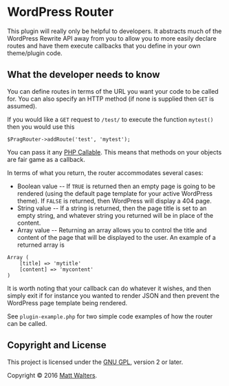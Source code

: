 # WordPress Router

This plugin will really only be helpful to developers. It abstracts much of the WordPress Rewrite API away from you to allow you to more easily declare routes and have them execute callbacks that you define in your own theme/plugin code.

## What the developer needs to know

You can define routes in terms of the URL you want your code to be called for.  You can also specify an HTTP method (if none is supplied then `GET` is assumed).

If you would like a `GET` request to `/test/` to execute the function `mytest()` then you would use this

```
$PragRouter->addRoute('test', 'mytest');
```

You can pass it any [PHP Callable](http://php.net/manual/en/language.types.callable.php).  This means that methods on your objects are fair game as a callback.

In terms of what you return, the router accommodates several cases:

* Boolean value -- If `TRUE` is returned then an empty page is going to be rendered (using the default page template for your active WordPress theme). If `FALSE` is returned, then WordPress will display a 404 page.
* String value -- If a string is returned, then the page title is set to an empty string, and whatever string you returned will be in place of the content.
* Array value -- Returning an array allows you to control the title and content of the page that will be displayed to the user.  An example of a returned array is

```
Array (
    [title] => 'mytitle'
    [content] => 'mycontent'
)
```

It is worth noting that your callback can do whatever it wishes, and then simply exit if for instance you wanted to render JSON and then prevent the WordPress page template being rendered.

See `plugin-example.php` for two simple code examples of how the router can be called.

## Copyright and License

This project is licensed under the [GNU GPL](http://www.gnu.org/licenses/old-licenses/gpl-2.0.html), version 2 or later.

Copyright &copy; 2016 [Matt Walters](http://www.mattwalters.net).

